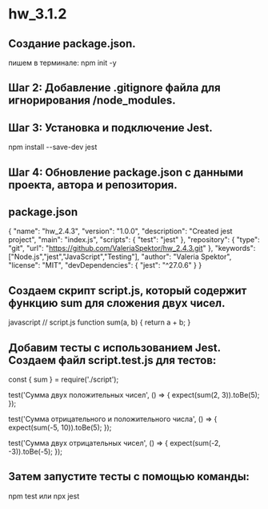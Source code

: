 # hw_3.1.2
## Создание package.json.

пишем в терминале:
npm init -y

## Шаг 2: Добавление .gitignore файла для игнорирования /node_modules.

## Шаг 3: Установка и подключение Jest.

npm install --save-dev jest

## Шаг 4: Обновление package.json с данными проекта, автора и репозитория.

## package.json
{
  "name": "hw_2.4.3",
  "version": "1.0.0",
  "description": "Created jest project",
  "main": "index.js",
  "scripts": {
    "test": "jest"
  },
  "repository": {
    "type": "git",
    "url": "https://github.com/ValeriaSpektor/hw_2.4.3.git"
  },
  "keywords": ["Node.js","jest","JavaScript","Testing"],
  "author": "Valeria Spektor",
  "license": "MIT",
  "devDependencies": {
    "jest": "^27.0.6"
  }
}
## Создаем скрипт script.js, который содержит функцию sum для сложения двух чисел.

javascript
// script.js
function sum(a, b) {
  return a + b;
}

## Добавим тесты с использованием Jest. Создаем файл script.test.js для тестов:


const { sum } = require('./script');

test('Сумма двух положительных чисел', () => {
  expect(sum(2, 3)).toBe(5);
});

test('Сумма отрицательного и положительного числа', () => {
  expect(sum(-5, 10)).toBe(5);
});

test('Сумма двух отрицательных чисел', () => {
  expect(sum(-2, -3)).toBe(-5);
});

## Затем запустите тесты с помощью команды:

npm test или npx jest
